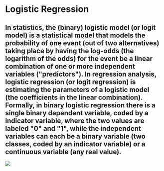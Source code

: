 # Logistic Regression

## In statistics, the (binary) logistic model (or logit model) is a statistical model that models the probability of one event (out of two alternatives) taking place by having the log-odds (the logarithm of the odds) for the event be a linear combination of one or more independent variables ("predictors"). In regression analysis, **logistic regression** (or logit regression) is estimating the parameters of a logistic model (the coefficients in the linear combination). Formally, in binary logistic regression there is a single binary dependent variable, coded by a indicator variable, where the two values are labeled "0" and "1", while the independent variables can each be a binary variable (two classes, coded by an indicator variable) or a continuous variable (any real value).

![](https://upload.wikimedia.org/wikipedia/commons/a/ac/Logistic-curve.png)

